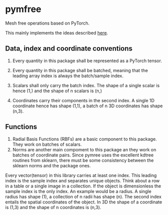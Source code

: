 # pymfree
Mesh free operations based on PyTorch. 

This mainly implements the ideas described [here](https://www.colorado.edu/amath/bengt-fornberg-0).


## Data, index and coordinate conventions
1. Every quantity in this package shall be represented as a PyTorch tensor. 

2. Every quantity in this package shall be batched, meaning that the leading array index is always the batch/sample index.

3. Scalars shall only carry the batch index. The shape of a single scalar is hence (1,) and the shape of n scalars is (n,)

4. Coordinates carry their components in the second index. A single 1D coordinate hence has shape (1,1), a batch of n 3D coordinates has shape (n,3).

## Functions
1. Radial Basis Functions (RBFs) are a basic  component to this package. They work on batches of scalars. 
2. Norms are another main compoment to this package an they work on batches of coordinate pairs. Since pymree uses the excellent kdtree routines from sklearn, there must be some consistency between the sklearn norms and the package ones. 


Every vector(tensor) in this library carries at least one index. This leading index is the sample index and separates unique objects. Think about a row in a table or a single image in a collection. If the object is dimensionless  the sample index is the only index. An example would be a radius. A single radius has shape (1), a collection of n radii has shape (n). The second index entails the spatial coordinates of the object. In 3D the shape of a coordinate is (1,3) and the shape of n coordinates is (n,3).
 
